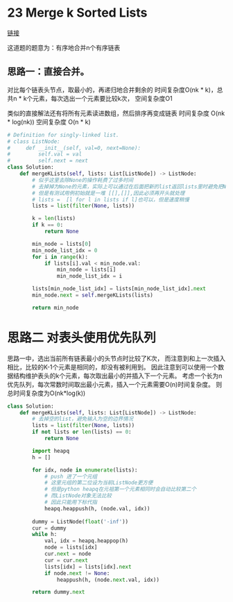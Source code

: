 # 23 Merge k Sorted Lists

[链接](https://leetcode-cn.com/problems/merge-k-sorted-lists/)

这道题的题意为：有序地合并n个有序链表

## 思路一：直接合并。
对比每个链表头节点，取最小的，再递归地合并剩余的
时间复杂度O(nk * k)，总共n * k个元素，每次选出一个元素要比较k次， 空间复杂度O1

类似的直接解法还有将所有元素读进数组，然后排序再变成链表
时间复杂度 O(nk * log(nk)) 空间复杂度 O(n * k)

```python
# Definition for singly-linked list.
# class ListNode:
#     def __init__(self, val=0, next=None):
#         self.val = val
#         self.next = next
class Solution:
    def mergeKLists(self, lists: List[ListNode]) -> ListNode:
        # 似乎这里去除None的操作耗费了过多时间
        # 去掉掉为None的元素，实际上可以通过在后面把新的list返回lists里时避免把None插入
        # 但是有测试用例初始就是一堆 [[],[]],因此必须再开头就处理
        # lists =  [l for l in lists if l]也可以，但是速度稍慢
        lists = list(filter(None, lists))

        k = len(lists)
        if k == 0:
            return None

        min_node = lists[0]
        min_node_list_idx = 0
        for i in range(k):
            if lists[i].val < min_node.val:
                min_node = lists[i]
                min_node_list_idx = i

        lists[min_node_list_idx] = lists[min_node_list_idx].next
        min_node.next = self.mergeKLists(lists)

        return min_node
```

# 思路二 对表头使用优先队列

思路一中，选出当前所有链表最小的头节点时比较了K次，
而注意到和上一次插入相比，比较的K-1个元素是相同的，却没有被利用到。
因此注意到可以使用一个数据结构维护表头的k个元素，每次取出最小的并插入下一个元素。
考虑一个长为n优先队列，每次常数时间取出最小元素，插入一个元素需要O(n)时间复杂度。
则总时间复杂度为O(nk*log(k))
```python
class Solution:
    def mergeKLists(self, lists: List[ListNode]) -> ListNode:
        # 去掉空的list，避免输入为空的边界情况
        lists = list(filter(None, lists))
        if not lists or len(lists) == 0:
            return None

        import heapq
        h = []

        for idx, node in enumerate(lists):
            # push 进了一个元组
            # 这里元组的第二位设为当前ListNode更方便
            # 但是python heapq在元祖第一个元素相同时会自动比较第二个
            # 而ListNode对象无法比较
            # 因此只能用下标代指
            heapq.heappush(h, (node.val, idx))
            
        dummy = ListNode(float('-inf'))
        cur = dummy
        while h:
            val, idx = heapq.heappop(h)
            node = lists[idx]
            cur.next = node
            cur = cur.next
            lists[idx] = lists[idx].next
            if node.next != None:
                heappush(h, (node.next.val, idx))

        return dummy.next
```



